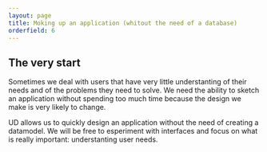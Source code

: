 ```yaml
---
layout: page
title: Moking up an application (whitout the need of a database)
orderfield: 6
---
```


## The very start

Sometimes we deal with users that have very little understanting of their needs and of the problems they need to solve. We need the ability
to sketch an application without spending too much time because the design we make is very likely to change.

UD allows us to quickly design an application without the need of creating a datamodel. We will be free to esperiment with interfaces 
and focus on what is really important: understanting user needs.



